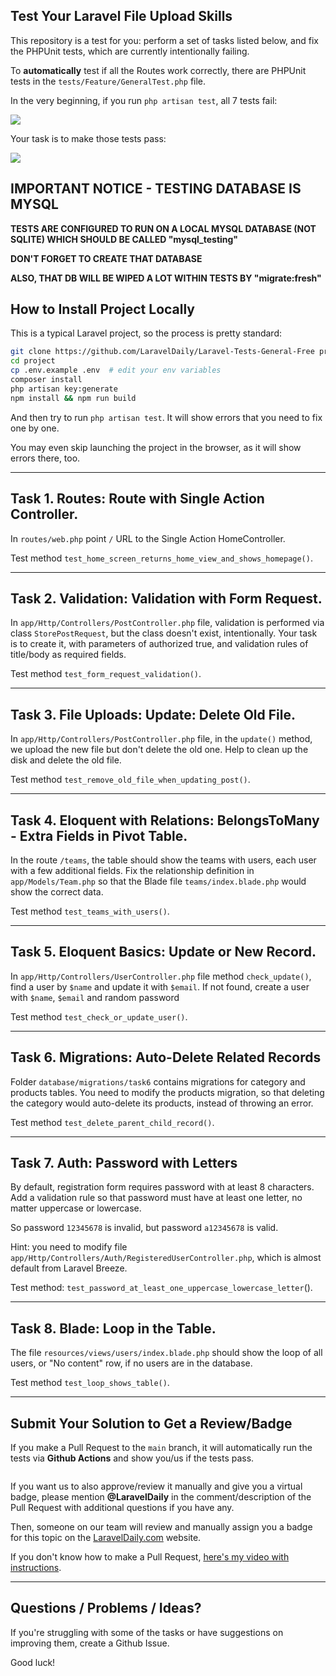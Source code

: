 ## Test Your Laravel File Upload Skills

This repository is a test for you: perform a set of tasks listed below, and fix the PHPUnit tests, which are currently intentionally failing.

To **automatically** test if all the Routes work correctly, there are PHPUnit tests in the `tests/Feature/GeneralTest.php` file.

In the very beginning, if you run `php artisan test`, all 7 tests fail:

![](https://laraveldaily.com/uploads/2024/06/free-general-tasks-failing-tests.png)

Your task is to make those tests pass:

![](https://laraveldaily.com/uploads/2024/06/free-general-tasks-passing-tests.png)

## IMPORTANT NOTICE - TESTING DATABASE IS MYSQL

**TESTS ARE CONFIGURED TO RUN ON A LOCAL MYSQL DATABASE (NOT SQLITE) WHICH SHOULD BE CALLED "mysql_testing"**

**DON'T FORGET TO CREATE THAT DATABASE**

**ALSO, THAT DB WILL BE WIPED A LOT WITHIN TESTS BY "migrate:fresh"**

## How to Install Project Locally

This is a typical Laravel project, so the process is pretty standard:

```sh
git clone https://github.com/LaravelDaily/Laravel-Tests-General-Free project
cd project
cp .env.example .env  # edit your env variables
composer install
php artisan key:generate
npm install && npm run build
```

And then try to run `php artisan test`. It will show errors that you need to fix one by one.

You may even skip launching the project in the browser, as it will show errors there, too.

---

## Task 1. Routes: Route with Single Action Controller.

In `routes/web.php` point `/` URL to the Single Action HomeController.

Test method `test_home_screen_returns_home_view_and_shows_homepage()`.

---

## Task 2. Validation: Validation with Form Request.

In `app/Http/Controllers/PostController.php` file, validation is performed via class `StorePostRequest`, but the class doesn't exist, intentionally. Your task is to create it, with parameters of authorized true, and validation rules of title/body as required fields.

Test method `test_form_request_validation()`.

---

## Task 3. File Uploads: Update: Delete Old File.

In `app/Http/Controllers/PostController.php` file, in the `update()` method, we upload the new file but don't delete the old one. Help to clean up the disk and delete the old file.

Test method `test_remove_old_file_when_updating_post()`.

---

## Task 4. Eloquent with Relations: BelongsToMany - Extra Fields in Pivot Table.

In the route `/teams`, the table should show the teams with users, each user with a few additional fields. Fix the relationship definition in `app/Models/Team.php` so that the Blade file `teams/index.blade.php` would show the correct data.

Test method `test_teams_with_users()`.

---

## Task 5. Eloquent Basics: Update or New Record.

In `app/Http/Controllers/UserController.php` file method `check_update()`, find a user by `$name` and update it with `$email`. If not found, create a user with `$name`, `$email` and random password

Test method `test_check_or_update_user()`.

---

## Task 6. Migrations: Auto-Delete Related Records

Folder `database/migrations/task6` contains migrations for category and products tables. You need to modify the products migration, so that deleting the category would auto-delete its products, instead of throwing an error.

Test method `test_delete_parent_child_record()`.

---

## Task 7. Auth: Password with Letters

By default, registration form requires password with at least 8 characters. Add a validation rule so that password must have at least one letter, no matter uppercase or lowercase.

So password `12345678` is invalid, but password `a12345678` is valid.

Hint: you need to modify file `app/Http/Controllers/Auth/RegisteredUserController.php`, which is almost default from Laravel Breeze.

Test method: `test_password_at_least_one_uppercase_lowercase_letter`().

---

## Task 8. Blade: Loop in the Table.

The file `resources/views/users/index.blade.php` should show the loop of all users, or "No content" row, if no users are in the database.

Test method `test_loop_shows_table()`.

---

## Submit Your Solution to Get a Review/Badge

If you make a Pull Request to the `main` branch, it will automatically run the tests via **Github Actions** and show you/us if the tests pass.

![]()

If you want us to also approve/review it manually and give you a virtual badge, please mention **@LaravelDaily** in the comment/description of the Pull Request with additional questions if you have any.

Then, someone on our team will review and manually assign you a badge for this topic on the [LaravelDaily.com](https://laraveldaily.com) website.

If you don't know how to make a Pull Request, [here's my video with instructions](https://www.youtube.com/watch?v=vEcT6JIFji0).

---

## Questions / Problems / Ideas?

If you're struggling with some of the tasks or have suggestions on improving them, create a Github Issue.

Good luck!
